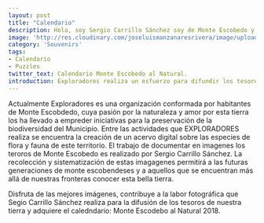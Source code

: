 ```yaml
---
layout: post
title: "Calendario"
description: Hola, soy Sergio Carrillo Sánchez soy de Monte Escobedo y mi pasión es la fotografía de la naturaleza, te invito a que apoyes la labor de preservación del patrimonio natural de Monte Escobedo, se parte del esfuerzo de EXLORADORES! 
image: 'http://res.cloudinary.com/joseluismanzanaresrivera/image/upload/v1515690559/Paisajes/Paisajes82.jpg'
category: 'Souvenirs'
tags:
- Calendario
- Puzzles
twitter_text: Calendario Monte Escobedo al Natural.
introduction: Exploradores realiza un esfuerzo para difundir los tesoros naturales de nuestro municipio, te invitamos a que adquieras el calendario  con la colección de imagenes mas impresionantes, al contribuir con esta acción eres parte de este esfuerzo de disfusión. 
---
```

Actualmente Exploradores es una organización conformada por habitantes de Monte Escobdedo, cuya pasión por la naturaleza y amor por esta tierra los ha llevado a empreder iniciativas para la preservación de la biodiversidad del Municipio. Entre las actividades que EXPLORADORES  realiza se encuentra la creación de un acervo digital sobre las especies de flora y fauna de este territorio. El trabajo de documentar en imagenes los teroros de Monte Escobedo es realizado por Sergio Carrillo Sánchez. La recolección y sistematización de estas imagagenes permitirá a las futuras generaciones de monte escobendeses y a aquellos que se encuentran más allá de nuestras fronteras conocer esta bella tierra. 

Disfruta de las  mejores imágenes, contribuye a la labor fotográfica que Segio Carrillo Sánchez realiza para la difusión de los tesoros de nuestra tierra y adquiere el caledndario: Monte Escodebo al Natural  2018.   


